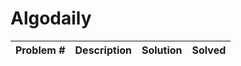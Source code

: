 # Algodaily

| Problem # | Description | Solution | Solved |
| --------: | ----------- | -------- | :----: |

